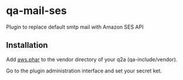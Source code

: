 # qa-mail-ses
Plugin to replace default smtp mail with Amazon SES API

## Installation

Add [aws.phar](https://github.com/aws/aws-sdk-php/releases/latest) to the vendor directory of your q2a (qa-include/vendor).

Go to the plugin administration interface and set your secret ket.